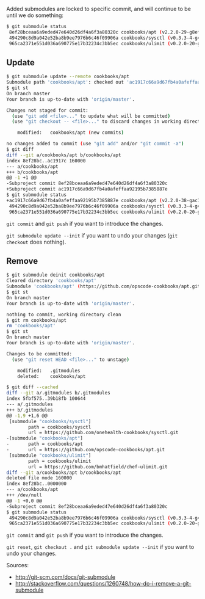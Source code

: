 Added submodules are locked to specific commit, and will continue to be until we do something:

```sh
$ git submodule status
 8ef28bceaa6a9eded47e640d26df4a6f3a80320c cookbooks/apt (v2.2.0-29-g8ef28bc)
 494290c8d9a042e52ba8b9ee7976b6c46f09906a cookbooks/sysctl (v0.3.3-4-g494290c)
 965ca2371e551d036a690775e17b32234c3bb5ec cookbooks/ulimit (v0.2.0-20-g965ca23)
```

## Update

```sh
$ git submodule update --remote cookbooks/apt
Submodule path 'cookbooks/apt': checked out 'ac1917c66a9d67fb4a0afeffaa92195b7385887e'
$ git st
On branch master
Your branch is up-to-date with 'origin/master'.

Changes not staged for commit:
  (use "git add <file>..." to update what will be committed)
  (use "git checkout -- <file>..." to discard changes in working directory)

	modified:   cookbooks/apt (new commits)

no changes added to commit (use "git add" and/or "git commit -a")
$ git diff
diff --git a/cookbooks/apt b/cookbooks/apt
index 8ef28bc..ac1917c 160000
--- a/cookbooks/apt
+++ b/cookbooks/apt
@@ -1 +1 @@
-Subproject commit 8ef28bceaa6a9eded47e640d26df4a6f3a80320c
+Subproject commit ac1917c66a9d67fb4a0afeffaa92195b7385887e
$ git submodule status
+ac1917c66a9d67fb4a0afeffaa92195b7385887e cookbooks/apt (v2.2.0-38-gac1917c)
 494290c8d9a042e52ba8b9ee7976b6c46f09906a cookbooks/sysctl (v0.3.3-4-g494290c)
 965ca2371e551d036a690775e17b32234c3bb5ec cookbooks/ulimit (v0.2.0-20-g965ca23)
```

`git commit` and `git push` if you want to introduce the changes. 

`git submodule update --init` if you want to undo your changes (`git checkout` does nothing).

## Remove

````sh
$ git submodule deinit cookbooks/apt
Cleared directory 'cookbooks/apt'
Submodule 'cookbooks/apt' (https://github.com/opscode-cookbooks/apt.git) unregistered for path 'cookbooks/apt'
$ git st
On branch master
Your branch is up-to-date with 'origin/master'.

nothing to commit, working directory clean
$ git rm cookbooks/apt
rm 'cookbooks/apt'
$ git st
On branch master
Your branch is up-to-date with 'origin/master'.

Changes to be committed:
  (use "git reset HEAD <file>..." to unstage)

	modified:   .gitmodules
	deleted:    cookbooks/apt

$ git diff --cached
diff --git a/.gitmodules b/.gitmodules
index 5fbf575..39b18fb 100644
--- a/.gitmodules
+++ b/.gitmodules
@@ -1,9 +1,6 @@
 [submodule "cookbooks/sysctl"]
        path = cookbooks/sysctl
        url = https://github.com/onehealth-cookbooks/sysctl.git
-[submodule "cookbooks/apt"]
-       path = cookbooks/apt
-       url = https://github.com/opscode-cookbooks/apt.git
 [submodule "cookbooks/ulimit"]
        path = cookbooks/ulimit
        url = https://github.com/bmhatfield/chef-ulimit.git
diff --git a/cookbooks/apt b/cookbooks/apt
deleted file mode 160000
index 8ef28bc..0000000
--- a/cookbooks/apt
+++ /dev/null
@@ -1 +0,0 @@
-Subproject commit 8ef28bceaa6a9eded47e640d26df4a6f3a80320c
$ git submodule status
 494290c8d9a042e52ba8b9ee7976b6c46f09906a cookbooks/sysctl (v0.3.3-4-g494290c)
 965ca2371e551d036a690775e17b32234c3bb5ec cookbooks/ulimit (v0.2.0-20-g965ca23)
````

`git commit` and `git push` if you want to introduce the changes. 

`git reset`, `git checkout .` and `git submodule update --init` if you want to undo your changes.

Sources:

* http://git-scm.com/docs/git-submodule
* http://stackoverflow.com/questions/1260748/how-do-i-remove-a-git-submodule
